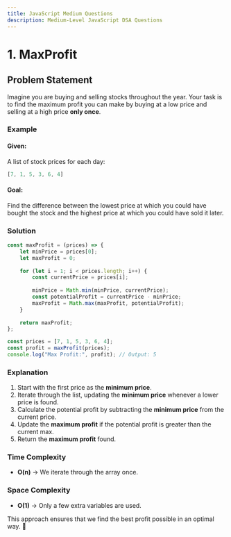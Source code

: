 ```yaml
---
title: JavaScript Medium Questions
description: Medium-Level JavaScript DSA Questions
---
```


# 1. MaxProfit

## Problem Statement
Imagine you are buying and selling stocks throughout the year. Your task is to find the maximum profit you can make by buying at a low price and selling at a high price **only once**.

### Example
#### Given:
A list of stock prices for each day:
```javascript
[7, 1, 5, 3, 6, 4]
```

#### Goal:
Find the difference between the lowest price at which you could have bought the stock and the highest price at which you could have sold it later.

### Solution
```javascript
const maxProfit = (prices) => {
    let minPrice = prices[0];
    let maxProfit = 0;
    
    for (let i = 1; i < prices.length; i++) {
        const currentPrice = prices[i];
        
        minPrice = Math.min(minPrice, currentPrice);
        const potentialProfit = currentPrice - minPrice;
        maxProfit = Math.max(maxProfit, potentialProfit);
    }
    
    return maxProfit;
};

const prices = [7, 1, 5, 3, 6, 4];
const profit = maxProfit(prices);
console.log("Max Profit:", profit); // Output: 5
```

### Explanation
1. Start with the first price as the **minimum price**.
2. Iterate through the list, updating the **minimum price** whenever a lower price is found.
3. Calculate the potential profit by subtracting the **minimum price** from the current price.
4. Update the **maximum profit** if the potential profit is greater than the current max.
5. Return the **maximum profit** found.

### Time Complexity
- **O(n)** → We iterate through the array once.

### Space Complexity
- **O(1)** → Only a few extra variables are used.

This approach ensures that we find the best profit possible in an optimal way. 🚀

